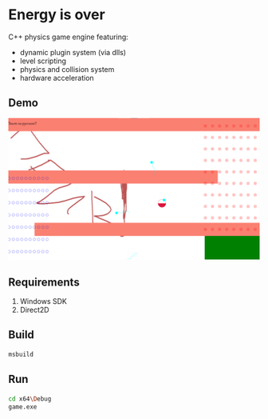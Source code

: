# Energy is over

C++ physics game engine featuring:
- dynamic plugin system (via dlls)
- level scripting
- physics and collision system
- hardware acceleration

## Demo

![demo](demo.png)

## Requirements

1. Windows SDK
2. Direct2D

## Build

```bash
msbuild
```

## Run

```bash
cd x64\Debug
game.exe
```
